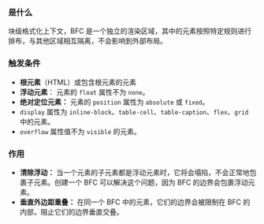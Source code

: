 ### 是什么

块级格式化上下文，BFC 是一个独立的渲染区域，其中的元素按照特定规则进行排布，与其他区域相互隔离，不会影响到外部布局。

### 触发条件

- **根元素**（HTML）或包含根元素的元素
- **浮动元素**： 元素的 `float` 属性不为 `none`。
- **绝对定位元素：** 元素的 `position` 属性为 `absolute` 或 `fixed`。
- `display` 属性为 `inline-block`、`table-cell`、`table-caption`、`flex`、`grid` 中的元素。
- `overflow` 属性值不为 `visible` 的元素。

### 作用

- **清除浮动：** 当一个元素的子元素都是浮动元素时，它将会塌陷，不会正常地包裹子元素。创建一个 BFC 可以解决这个问题，因为 BFC 的边界会包裹浮动元素。
- **垂直外边距重叠：** 在同一个 BFC 中的元素，它们的边界会被限制在 BFC 的内部，阻止它们的边界垂直交叠。
